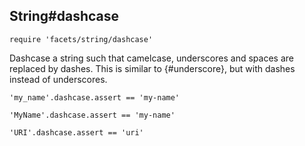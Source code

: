 ## String#dashcase

    require 'facets/string/dashcase'

Dashcase a string such that camelcase, underscores and spaces are
replaced by dashes. This is similar to {#underscore},
but with dashes instead of underscores.

    'my_name'.dashcase.assert == 'my-name'

    'MyName'.dashcase.assert == 'my-name'

    'URI'.dashcase.assert == 'uri'
